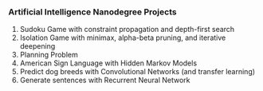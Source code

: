 ### Artificial Intelligence Nanodegree Projects

1. Sudoku Game with constraint propagation and depth-first search
2. Isolation Game with minimax, alpha-beta pruning, and iterative deepening
3. Planning Problem
4. American Sign Language with Hidden Markov Models
5. Predict dog breeds with Convolutional Networks (and transfer learning)
6. Generate sentences with Recurrent Neural Network